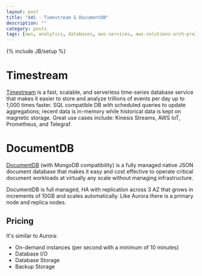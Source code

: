 ```yaml
---
layout: post
title: "AWS - Timestream & DocumentDB"
description: ""
category: posts
tags: [aws, analytics, databases, aws-services, aws-solutions-arch-pro]
---
```

{% include JB/setup %}

# Timestream
[Timestream](https://aws.amazon.com/timestream/) is a fast, scalable, and serverless time-series database service that makes it easier to store and analyze trillions of events per day up to 1,000 times faster. SQL compatible DB with scheduled queries to update aggregations; recent data is in-memory while historical data is kept on magnetic storage. Great use cases include: Kinesis Streams, AWS IoT, Prometheus, and Telegraf.

# DocumentDB
[DocumentDB](https://aws.amazon.com/documentdb/) (with MongoDB compatibility) is a fully managed native JSON document database that makes it easy and cost effective to operate critical document workloads at virtually any scale without managing infrastructure. 

DocumentDB is full managed, HA with replication across 3 AZ that grows in increments of 10GB and scales automatically. Like Aurora there is a primary node and replica nodes. 

## Pricing
It's similar to Aurora:
- On-demand instances (per second with a minimum of 10 minutes)
- Database I/O
- Database Storage
- Backup Storage
